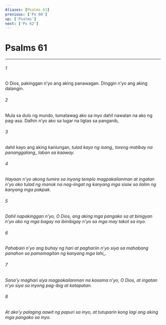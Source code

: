 ```yaml
---
Aliases: [Psalms 61]
previous: ['Ps 60']
up: ['Psalms']
next: ['Ps 62']
---
```

# Psalms 61

***






















###### 1 










O Dios, pakinggan nʼyo ang aking panawagan. Dinggin nʼyo ang aking dalangin. 





















###### 2 










Mula sa dulo ng mundo, tumatawag ako sa inyo dahil nawalan na ako ng pag-asa. Dalhin nʼyo ako sa lugar na ligtas sa panganib, 





















###### 3 










dahil kayo ang aking kanlungan, <i class="trans-change">tulad kayo ng isang_ toreng matibay <i class="trans-change">na pananggalang_ laban sa kaaway. 





















###### 4 










Hayaan nʼyo akong tumira sa inyong templo magpakailanman at ingatan nʼyo ako tulad ng manok na nag-iingat ng kanyang mga sisiw sa ilalim ng kanyang mga pakpak. 





















###### 5 










Dahil napakinggan nʼyo, O Dios, ang aking mga pangako sa at binigyan nʼyo ako ng mga bagay na ibinibigay nʼyo sa mga may takot sa inyo. 





















###### 6 










Pahabain nʼyo ang buhay ng hari at paghariin nʼyo siya sa mahabang panahon <i class="trans-change">sa pamamagitan ng kanyang mga lahi_. 





















###### 7 










Sanaʼy maghari siya magpakailanman na kasama nʼyo, O Dios, at ingatan nʼyo siya sa inyong pag-ibig at katapatan. 





















###### 8 










At akoʼy palaging aawit ng papuri sa inyo, at tutuparin kong lagi ang aking mga pangako sa inyo.
